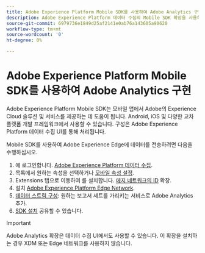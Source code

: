 ```yaml
---
title: Adobe Experience Platform Mobile SDK를 사용하여 Adobe Analytics 구현
description: Adobe Experience Platform 데이터 수집의 Mobile SDK 확장을 사용하여 데이터를 Adobe Analytics에 보냅니다.
source-git-commit: 6979736e1849d25af2141e0ab76a143605a90620
workflow-type: tm+mt
source-wordcount: '0'
ht-degree: 0%

---
```



# Adobe Experience Platform Mobile SDK를 사용하여 Adobe Analytics 구현

Adobe Experience Platform Mobile SDK는 모바일 앱에서 Adobe의 Experience Cloud 솔루션 및 서비스를 제공하는 데 도움이 됩니다. Android, iOS 및 다양한 교차 플랫폼 개발 프레임워크에서 사용할 수 있습니다. 구성은 Adobe Experience Platform 데이터 수집 UI를 통해 처리됩니다.

Mobile SDK를 사용하여 Adobe Experience Edge에 데이터를 전송하려면 다음을 수행하십시오.

1. 에 로그인합니다. [Adobe Experience Platform 데이터 수집](https://experience.adobe.com/data-collection).
2. 목록에서 원하는 속성을 선택하거나 [모바일 속성 설정](https://aep-sdks.gitbook.io/docs/getting-started/create-a-mobile-property).
3. Extensions 탭으로 이동하여 를 설치합니다. [에지 네트워크의 ID](https://aep-sdks.gitbook.io/docs/foundation-extensions/identity-for-edge-network) 확장.
4. 설치 [Adobe Experience Platform Edge Network](https://aep-sdks.gitbook.io/docs/foundation-extensions/experience-platform-extension).
5. [데이터 스트림 구성](https://aep-sdks.gitbook.io/docs/getting-started/configure-datastreams): 원하는 보고서 세트를 가리키는 서비스로 Adobe Analytics 추가.
6. [SDK 설치](https://aep-sdks.gitbook.io/docs/getting-started/get-the-sdk) 공유할 수 있습니다.

>[!IMPORTANT]
>
>Adobe Analytics 확장은 데이터 수집 UI에서도 사용할 수 있습니다. 이 확장을 설치하는 경우 XDM 또는 Edge 네트워크를 사용하지 않습니다.
